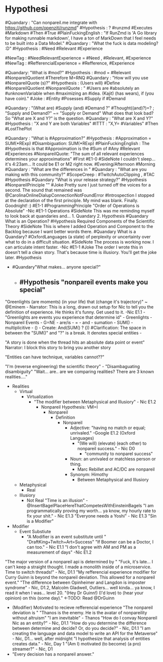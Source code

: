 # Hypothesi
#Quandary : "Can nonpareil.me integrate with https://github.com/openziti/runzmd"
#Hypothesis : ? #runzmd #Executes #Markdown #Then #True
#PlainFuckingEnglish : "If RunZmd is 'A Go library for making runnable markdown', I have a ton of MarkDown that I feel needs to be built into a Data Model."
#Quandary : "What the fuck is data modeling? :D"
#Hypothesis : #Need #Relevant #Experience

#NewTag : #NeedRelevantExperience = #Need , #Relevant, #Experience  
#NewTag : #RefferencialExperience = #Refference, #Experience

#Quandary: "What is #mod?"
	#Hypothesis : #mod = #Relevant #NonpareilQuotient 
	#Therefore M=RNQ
#Quandary : "How will you use #NonpareilQuote (s)?"
 #Hypothesis : (Users will) #Define #NonpareilQuotient
 #NonpareilQuote : " #Users are #absolutely  an #unknownVariable when #maximizing an #idea. (Kajit) (has wears), if (you have coin)."
	#Joke : #Entity #Posesses #Supply if #Demand

#Quandary : "(What are) #Supply  (and) #Demand ?" 
	#Thought((and)?)=? ; "Supply and Demand?" ~= "Supply or Demand" What does that look bad? So "What are X and Y?" is the question. 
#Quandary : "What are X and Y?"
#Hypothesis : "X and Y are both Variables"
	#ITTT : "X,Y= #Variables" #Then #LostThePlot
	

#Quandary : "What is #Approximation?"
	#Hypothesis : #Approximation = SUM(\*RExp)
	 #Disambiguation: SUM(\*RExp)
		 #PlainFuckingEnglish : The #Hypothesis is that #Approximation is the #Sum of #Any #Relevant #Experiences
		 #NonpareilQuote: "The sum of all relevant experiences determines your approximations" #First #E1-0 #SideNote I couldn't sleep... it's 4:23am... It could be E1 or M2 right now. #Evening/Afternoon #Morning 
#Quandary : "What are the differences in "
#Quandary : "What are you making with this community?"
	#ScopeCreep : #TwitchAutoClipping , #TAC 
	#Hypothesis 
#Quandary "What is your release strategy?"
#Hypothesis 
#NonpareilPrinciple "" 
	#Joke Pretty sure I just turned off the voices for a second. The sound that remained was @CarolinaOnlineDialupConnectionNotFoundError
	#Introspection I stopped at the declaration of the first principle. My mind was blank. Finally. Goodnight! :) #E1-1 
#ProgrammingPrinciple "Order of Operations is Absolute" -Nic #E1-1 
	Operations #SideNote This was me reminding myself to look back at quandaries and... 
		1. Quandary
		2. Hypothesis
	#Quandary What is an Operation?
	#Hypothesis Required Components of the Scientific Theory
		#SideNote This is where I added Operation and Component to the Backlog because I want better words there.
#Quandary What is a Quandary?
	#OxfordLanguages (a state) of perplexity or uncertainty over what to do in a difficult situation.
	#SideNote The process is working now. I can articulate intent faster. -Nic #E1-1
		#Joke The order I wrote this in doesn't tell a clean story. That's because time is illusiory. You'll get the joke later.
	#Hypothesis 
	
- #Quandary"What makes... anyone special?"
	- #Hypothesis "nonpareil events make you special"
		- 
		
"Greenlights (are moments) (in your life) that (change it's trajectory)" ~ @Eminem
	- Narrator: This is a long, drawn out setup for Nic to tell you the definition of experience. He thinks it's funny. Get used to it. -Nic E1.1
	- "Greenlights are events you experience that determine id"
		- Greenlights
			- Nonpareil Events
				- G=NE
					- are/is
						- =
					- and
						- sumation
							- SUM()
						- multiplicitive
							- ()
							- Create: And(SUM() ? ())
								#Clarification: The space in between the "SUM()" and "?" is a break. It denotes special entities
								- 
	

"A story is done when the thread hits an absolute data point or event"
	Narrator: I block this story to bring you another story
	
"Entities can have technique, variables cannot??"

"I'm (reverse engineering) the scientific theory"
	- "Disambaguating disambiguity"
"Wait... are.. are we comparing realities? There are 3 known realities...."
- Realities
	- Virtual
		- Virtualization
			- "The modifier between Metaphysical and Illusiory" - Nic E1.2
				- Nonpareil Hypothesis: VM=I
					- Nonpareil
						- Definition
							- Nonpareil
								- Adjective: "having no match or equal; unrivaled." -Google E1.2 (Oxford Languages)
									-  "(We will) (elevate) (each other) to nonpareil success." - Nic D0
										- "community to nonparel success"
								- Noun: an unrivaled or matchless person or thing.
									- Marc Rebillet and AC/DC are nonpareil
								- Synonym: Himothy
									- Between Metaphysical and Illusiory
	- Metaphysical
		- Real
	- Illusiory
		- Not Real
"Time is an illusion" - @InsertBagelPlaceHereThatCompetesWithEinsteinBagels
"I am programmatically proving my worth... ya know, my hourly rate to fix your shit." - Nic E1.3
"Everyone needs a Yoshi" - Nic E1.3
"Sin is a Modifier"
- Modifier
	- Event Substiute
		- "A Modifier is an event substitute until "
"DraftKing+Twitch+Art=Success"
	"If Boomer can be a Doctor, I can too." - Nic E1.1
		"I don't agree with AM and PM as a measurement of days" -Nic E1.2
		
"The major version of a nonpareil api is determined by "
"Fuck, it's late... I can't keep a straight thought. I made a monolith inside of a microservice. Time to switch threads!" - Nic, D1.1
"My refferencial experience modifier for Curry Guinn is beyond the nonpareil deviation. This allowed for a nonpareil event."
"The difference between Opinheimer and Langdon is imposter syndrome" - Nic, D1.2, Malcolm Gladwell, Outliers... well kinda... ya know, I read it when I was... level 20. 
"(Hey Dr Guinn!) (I'd love) to (hear your opinion) on this (some day)." <-TODO: Read @DrGuinn
- (Modifier) Motivated to recieve refferencial experience
"The nonpareil deviation is "
"Thanos is the enemy. He is the avatar of nonpareility without altruism"
"I am inevitable" - Thanos
"How do I convay Nonpareil Nic as an entity?" - Nic, D1.1
"How do you determine the difference between determine and decide? Or, do you decide?" - Nic, D1.1
"I am creating the language and data model to write an API for the Metaverse" - Nic, D1... well, after midnight
"I hypothesize that analysis of entities creates data." - Nic, Day 1
"(Am I) motivated (to become) (a pro) streamer?" - Nic, D1
- "Every decision has a nonpareil answer."